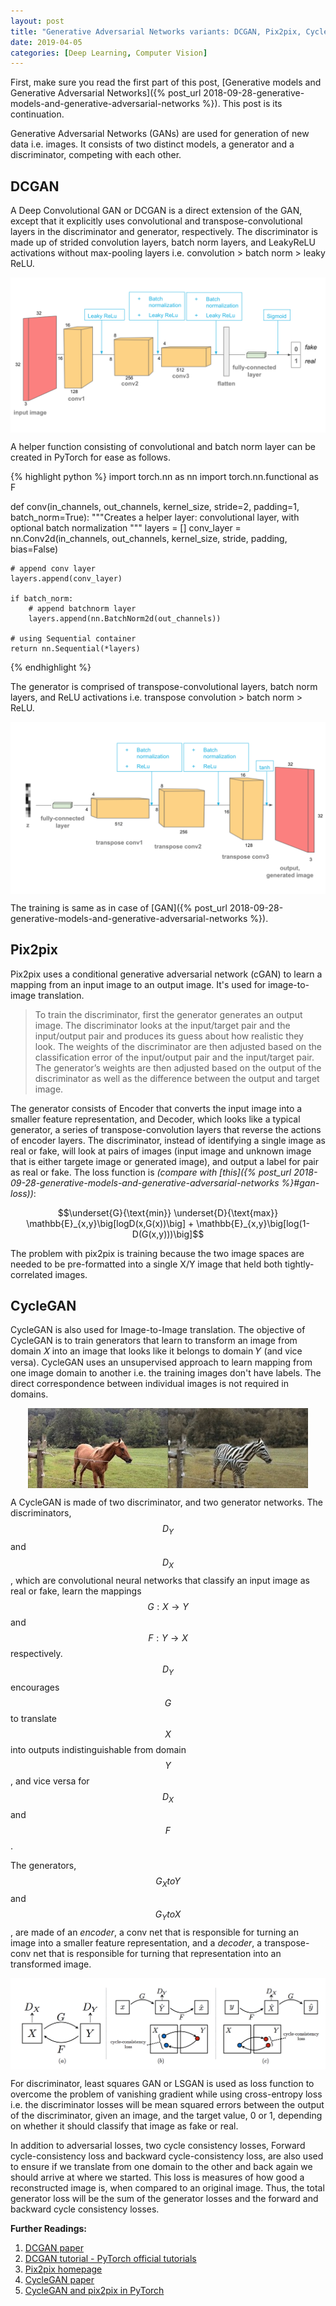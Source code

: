 ```yaml
---
layout: post
title: "Generative Adversarial Networks variants: DCGAN, Pix2pix, CycleGAN"
date: 2019-04-05
categories: [Deep Learning, Computer Vision]
---
```


First, make sure you read the first part of this post, [Generative models and Generative Adversarial Networks]({% post_url 2018-09-28-generative-models-and-generative-adversarial-networks %}). This post is its continuation.

Generative Adversarial Networks (GANs) are used for generation of new data i.e. images. It consists of two distinct models, a generator and a discriminator, competing with each other.

## DCGAN

A Deep Convolutional GAN or DCGAN is a direct extension of the GAN, except that it explicitly uses convolutional and transpose-convolutional layers in the discriminator and generator, respectively. The discriminator is made up of strided convolution layers, batch norm layers, and LeakyReLU activations without max-pooling layers i.e. convolution > batch norm > leaky ReLU.

<img src="/img/dcgan_discriminator.png" style="display: block; margin: auto; width: auto; max-width: 100%;">

A helper function consisting of convolutional and batch norm layer can be created in PyTorch for ease as follows.

{% highlight python %}
import torch.nn as nn
import torch.nn.functional as F

def conv(in_channels, out_channels, kernel_size, stride=2, padding=1, batch_norm=True):
    """Creates a helper layer: convolutional layer, with optional batch normalization
    """
    layers = []
    conv_layer = nn.Conv2d(in_channels, out_channels, 
                           kernel_size, stride, padding, bias=False)
    
    # append conv layer
    layers.append(conv_layer)

    if batch_norm:
        # append batchnorm layer
        layers.append(nn.BatchNorm2d(out_channels))
     
    # using Sequential container
    return nn.Sequential(*layers)
{% endhighlight %}

The generator is comprised of transpose-convolutional layers, batch norm layers, and ReLU activations i.e. transpose convolution > batch norm > ReLU.

<img src="/img/dcgan_generator.png" style="display: block; margin: auto; width: auto; max-width: 100%;">

The training is same as in case of [GAN]({% post_url 2018-09-28-generative-models-and-generative-adversarial-networks %}).

## Pix2pix

Pix2pix uses a conditional generative adversarial network (cGAN) to learn a mapping from an input image to an output image. It's used for image-to-image translation.

> To train the discriminator, first the generator generates an output image. The discriminator looks at the input/target pair and the input/output pair and produces its guess about how realistic they look. The weights of the discriminator are then adjusted based on the classification error of the input/output pair and the input/target pair. The generator’s weights are then adjusted based on the output of the discriminator as well as the difference between the output and target image.

The generator consists of Encoder that converts the input image into a smaller feature representation, and Decoder, which looks like a typical generator, a series of transpose-convolution layers that reverse the actions of encoder layers. The discriminator, instead of identifying a single image as real or fake, will look at pairs of images (input image and unknown image that is either targete image or generated image), and output a label for pair as real or fake. The loss function is *(compare with [this]({% post_url 2018-09-28-generative-models-and-generative-adversarial-networks %}#gan-loss))*:

$$\underset{G}{\text{min}} \underset{D}{\text{max}} \mathbb{E}_{x,y}\big[logD(x,G(x))\big] + \mathbb{E}_{x,y}\big[log(1-D(G(x,y)))\big]$$

The problem with pix2pix is training because the two image spaces are needed to be pre-formatted into a single X/Y image that held both tightly-correlated images.

## CycleGAN

CycleGAN is also used for Image-to-Image translation. The objective of CycleGAN is to train generators that learn to transform an image from domain 𝑋 into an image that looks like it belongs to domain 𝑌 (and vice versa). CycleGAN uses an unsupervised approach to learn mapping from one image domain to another i.e. the training images don't have labels. The direct correspondence between individual images is not required in domains.

<img src="/img/cycleGAN_horse2zebra.jpg" style="display: block; margin: auto; width: auto; max-width: 100%;">

A CycleGAN is made of two discriminator, and two generator networks. The discriminators, $$D_Y$$ and $$D_X$$, which are convolutional neural networks that classify an input image as real or fake, learn the mappings $$G: X \rightarrow Y$$ and $$F: Y \rightarrow X$$ respectively. $$D_Y$$ encourages $$G$$ to translate $$X$$ into outputs indistinguishable from domain $$Y$$, and vice versa for $$D_X$$ and $$F$$. 

The generators, $$G_XtoY$$ and $$G_YtoX$$, are made of an *encoder*, a conv net that is responsible for turning an image into a smaller feature representation, and a *decoder*, a transpose-conv net that is responsible for turning that representation into an transformed image.

<img src="/img/cycleGAN_loss.png" style="display: block; margin: auto; width: auto; max-width: 100%;">

For discriminator, least squares GAN or LSGAN is used as loss function to overcome the problem of vanishing gradient while using cross-entropy loss i.e. the discriminator losses will be mean squared errors between the output of the discriminator, given an image, and the target value, 0 or 1, depending on whether it should classify that image as fake or real.

In addition to adversarial losses, two cycle consistency losses, Forward cycle-consistency loss and backward cycle-consistency loss, are also used to ensure if we translate from one domain to the other and back again we should arrive at where we started. This loss is measures of how good a reconstructed image is, when compared to an original image. Thus, the total generator loss will be the sum of the generator losses and the forward and backward cycle consistency losses.


**Further Readings:**  
1. [DCGAN paper](https://arxiv.org/pdf/1511.06434.pdf)
2. [DCGAN tutorial - PyTorch official tutorials](https://pytorch.org/tutorials/beginner/dcgan_faces_tutorial.html)  
3. [Pix2pix homepage](https://phillipi.github.io/pix2pix/)  
4. [CycleGAN paper](https://arxiv.org/abs/1703.10593)  
4. [CycleGAN and pix2pix in PyTorch](https://github.com/junyanz/pytorch-CycleGAN-and-pix2pix)
